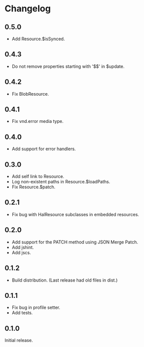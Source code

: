# Changelog

## 0.5.0

- Add Resource.$isSynced.

## 0.4.3

- Do not remove properties starting with '$$' in $update.

## 0.4.2

- Fix BlobResource.

## 0.4.1

- Fix vnd.error media type.

## 0.4.0

- Add support for error handlers.

## 0.3.0

- Add self link to Resource.
- Log non-existent paths in Resource.$loadPaths.
- Fix Resource.$patch.

## 0.2.1

- Fix bug with HalResource subclasses in embedded resources.

## 0.2.0

- Add support for the PATCH method using JSON Merge Patch.
- Add jshint.
- Add jscs.

## 0.1.2

- Build distribution. (Last release had old files in dist.)

## 0.1.1

- Fix bug in profile setter.
- Add tests.

## 0.1.0

Initial release.
